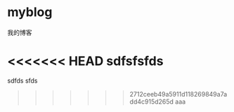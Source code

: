# myblog
我的博客


<<<<<<< HEAD
sdfsfsfds
=======
sdfds sfds
>>>>>>> 2712ceeb49a5911d118269849a7add4c915d265d
aaa
